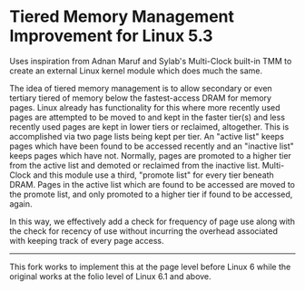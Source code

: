# Tiered Memory Management Improvement for Linux 5.3
Uses inspiration from Adnan Maruf and Sylab's Multi-Clock built-in TMM to create an external Linux kernel module which does much the same.

The idea of tiered memory management is to allow secondary or even tertiary tiered of memory below the fastest-access DRAM for memory pages.  Linux already has functionality for this where more recently used pages are attempted to be moved to and kept in the faster tier(s) and less recently used pages are kept in lower tiers or reclaimed, altogether.  This is accomplished via two page lists being kept per tier.  An "active list" keeps pages which have been found to be accessed recently and an "inactive list" keeps pages which have not.  Normally, pages are promoted to a higher tier from the active list and demoted or reclaimed from the inactive list.  Multi-Clock and this module use a third, "promote list" for every tier beneath DRAM.  Pages in the active list which are found to be accessed are moved to the promote list, and only promoted to a higher tier if found to be accessed, again.

In this way, we effectively add a check for frequency of page use along with the check for recency of use without incurring the overhead associated with keeping track of every page access.

---

This fork works to implement this at the page level before Linux 6 while the original works at the folio level of Linux 6.1 and above.
